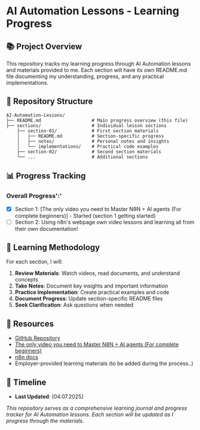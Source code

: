 # AI Automation Lessons - Learning Progress

## 📚 Project Overview

This repository tracks my learning progress through AI Automation lessons and materials provided to me. Each section will have its own README.md file documenting my understanding, progress, and any practical implementations.

## 📁 Repository Structure

```
AI-Automation-Lesions/
├── README.md                   # Main progress overview (this file)
├── sections/                   # Individual lesson sections
    ├── section-01/             # First section materials
    │   ├── README.md           # Section-specific progress
    │   ├── notes/              # Personal notes and insights
    │   └── implementations/    # Practical code examples
    ├── section-02/             # Second section materials
    └── ...                     # Additional sections
```

## 📊 Progress Tracking

### Overall Progress':'

- [x] Section 1: [The only video you need to Master N8N + AI agents (For complete beginners)] - Started (section 1 getting started)
- [ ] Section 2: Using n8n's webpage own video lessons and learning all from their own documentation!

## 📝 Learning Methodology

For each section, I will:

1. **Review Materials**: Watch videos, read documents, and understand concepts
2. **Take Notes**: Document key insights and important information
3. **Practice Implementation**: Create practical examples and code
4. **Document Progress**: Update section-specific README files
5. **Seek Clarification**: Ask questions when needed

## 🔗 Resources

- [GitHub Repository](https://github.com/SimeonTsvetanov/AI-Automation-Lessions)
- [The only video you need to Master N8N + AI agents (For complete beginners)](https://www.youtube.com/watch?v=uScURRX-Knc&ab_channel=SimonScrapes%7CAIAutomation)
- [n8n docs](https://docs.n8n.io/)
- Employer-provided learning materials (to be added during the process..)

## 📅 Timeline

- **Last Updated**: [04.07.2025]

_This repository serves as a comprehensive learning journal and progress tracker for AI Automation lessons. Each section will be updated as I progress through the materials._
